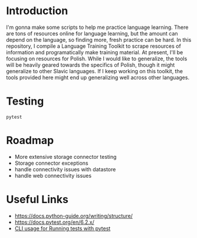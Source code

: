 # Introduction
I'm gonna make some scripts to help me practice language learning. There are tons of resources online for language learning, but the amount can depend on the language, so finding more, fresh practice can be hard. In this repository, I compile a Language Training Toolkit to scrape resources of information and programatically make training material.
At present, I'll be focusing on resources for Polish. While I would like to generalize, the tools will be heavily geared towards the specifics of Polish, though it might generalize to other Slavic languages. If I keep working on this toolkit, the tools provided here might end up generalizing well across other languages.


# Testing
```
pytest
```


# Roadmap
- More extensive storage connector testing
- Storage connector exceptions
- handle connectivity issues with datastore
- handle web connectivity issues


# Useful Links
- https://docs.python-guide.org/writing/structure/
- https://docs.pytest.org/en/6.2.x/
- [CLI usage for Running tests with pytest](https://zetcode.com/python/pytest/)